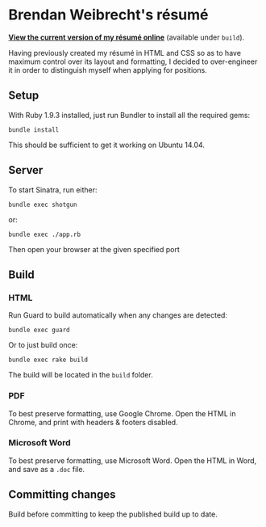 # Brendan Weibrecht's résumé

**[View the current version of my résumé online][html build]** (available under `build`).

Having previously created my résumé in HTML and CSS so as to have maximum control over its layout and formatting, I decided to over-engineer it in order to distinguish myself when applying for positions.

## Setup

With Ruby 1.9.3 installed, just run Bundler to install all the required gems:

	bundle install

This should be sufficient to get it working on Ubuntu 14.04.

## Server

To start Sinatra, run either:

	bundle exec shotgun

or:

	bundle exec ./app.rb

Then open your browser at the given specified port

## Build

### HTML

Run Guard to build automatically when any changes are detected:

	bundle exec guard

Or to just build once:

	bundle exec rake build

The build will be located in the `build` folder.

### PDF

To best preserve formatting, use Google Chrome. Open the HTML in Chrome, and print with headers & footers disabled.

### Microsoft Word

To best preserve formatting, use Microsoft Word. Open the HTML in Word, and save as a `.doc` file.

## Committing changes

Build before committing to keep the published build up to date.

[html build]: http://htmlpreview.github.com/?https://github.com/ZimbiX/brendan-weibrecht-resume/blob/master/build/brendan-weibrecht-resume.html